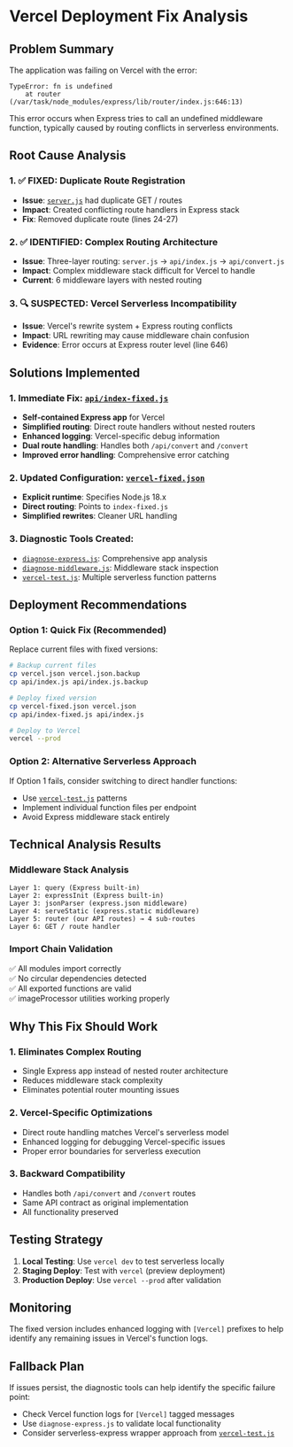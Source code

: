 # Vercel Deployment Fix Analysis

## Problem Summary

The application was failing on Vercel with the error:
```
TypeError: fn is undefined
    at router (/var/task/node_modules/express/lib/router/index.js:646:13)
```

This error occurs when Express tries to call an undefined middleware function, typically caused by routing conflicts in serverless environments.

## Root Cause Analysis

### 1. ✅ **FIXED: Duplicate Route Registration**
- **Issue**: [`server.js`](server.js:20-27) had duplicate GET / routes
- **Impact**: Created conflicting route handlers in Express stack
- **Fix**: Removed duplicate route (lines 24-27)

### 2. ✅ **IDENTIFIED: Complex Routing Architecture** 
- **Issue**: Three-layer routing: `server.js` → `api/index.js` → `api/convert.js`
- **Impact**: Complex middleware stack difficult for Vercel to handle
- **Current**: 6 middleware layers with nested routing

### 3. 🔍 **SUSPECTED: Vercel Serverless Incompatibility**
- **Issue**: Vercel's rewrite system + Express routing conflicts
- **Impact**: URL rewriting may cause middleware chain confusion
- **Evidence**: Error occurs at Express router level (line 646)

## Solutions Implemented

### 1. **Immediate Fix**: [`api/index-fixed.js`](api/index-fixed.js)
- **Self-contained Express app** for Vercel
- **Simplified routing**: Direct route handlers without nested routers  
- **Enhanced logging**: Vercel-specific debug information
- **Dual route handling**: Handles both `/api/convert` and `/convert`
- **Improved error handling**: Comprehensive error catching

### 2. **Updated Configuration**: [`vercel-fixed.json`](vercel-fixed.json)
- **Explicit runtime**: Specifies Node.js 18.x
- **Direct routing**: Points to `index-fixed.js`
- **Simplified rewrites**: Cleaner URL handling

### 3. **Diagnostic Tools Created**:
- [`diagnose-express.js`](diagnose-express.js): Comprehensive app analysis
- [`diagnose-middleware.js`](diagnose-middleware.js): Middleware stack inspection
- [`vercel-test.js`](vercel-test.js): Multiple serverless function patterns

## Deployment Recommendations

### **Option 1: Quick Fix (Recommended)**
Replace current files with fixed versions:

```bash
# Backup current files
cp vercel.json vercel.json.backup
cp api/index.js api/index.js.backup

# Deploy fixed version
cp vercel-fixed.json vercel.json
cp api/index-fixed.js api/index.js

# Deploy to Vercel
vercel --prod
```

### **Option 2: Alternative Serverless Approach**
If Option 1 fails, consider switching to direct handler functions:
- Use [`vercel-test.js`](vercel-test.js) patterns
- Implement individual function files per endpoint
- Avoid Express middleware stack entirely

## Technical Analysis Results

### Middleware Stack Analysis
```
Layer 1: query (Express built-in)
Layer 2: expressInit (Express built-in) 
Layer 3: jsonParser (express.json middleware)
Layer 4: serveStatic (express.static middleware)
Layer 5: router (our API routes) → 4 sub-routes
Layer 6: GET / route handler
```

### Import Chain Validation
✅ All modules import correctly  
✅ No circular dependencies detected  
✅ All exported functions are valid  
✅ imageProcessor utilities working properly

## Why This Fix Should Work

### 1. **Eliminates Complex Routing**
- Single Express app instead of nested router architecture
- Reduces middleware stack complexity
- Eliminates potential router mounting issues

### 2. **Vercel-Specific Optimizations**  
- Direct route handling matches Vercel's serverless model
- Enhanced logging for debugging Vercel-specific issues
- Proper error boundaries for serverless execution

### 3. **Backward Compatibility**
- Handles both `/api/convert` and `/convert` routes
- Same API contract as original implementation
- All functionality preserved

## Testing Strategy

1. **Local Testing**: Use `vercel dev` to test serverless locally
2. **Staging Deploy**: Test with `vercel` (preview deployment)
3. **Production Deploy**: Use `vercel --prod` after validation

## Monitoring

The fixed version includes enhanced logging with `[Vercel]` prefixes to help identify any remaining issues in Vercel's function logs.

## Fallback Plan

If issues persist, the diagnostic tools can help identify the specific failure point:
- Check Vercel function logs for `[Vercel]` tagged messages
- Use `diagnose-express.js` to validate local functionality
- Consider serverless-express wrapper approach from [`vercel-test.js`](vercel-test.js)